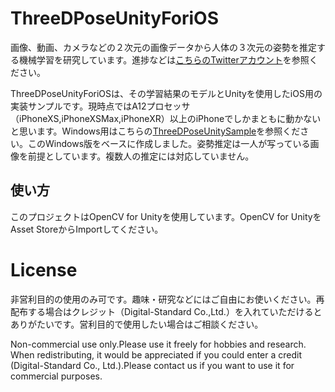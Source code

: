 # ThreeDPoseUnityForiOS
画像、動画、カメラなどの２次元の画像データから人体の３次元の姿勢を推定する機械学習を研究しています。進捗などは[こちらのTwitterアカウント](https://twitter.com/yukihiko_a)を参照ください。

ThreeDPoseUnityForiOSは、その学習結果のモデルとUnityを使用したiOS用の実装サンプルです。現時点ではA12プロセッサ（iPhoneXS,iPhoneXSMax,iPhoneXR）以上のiPhoneでしかまともに動かないと思います。Windows用はこちらの[ThreeDPoseUnitySample](https://github.com/yukihiko/ThreeDPoseUnitySample)を参照ください。このWindows版をベースに作成しました。姿勢推定は一人が写っている画像を前提としています。複数人の推定には対応していません。

## 使い方
このプロジェクトはOpenCV for Unityを使用しています。OpenCV for UnityをAsset StoreからImportしてください。


# License
非営利目的の使用のみ可です。趣味・研究などにはご自由にお使いください。再配布する場合はクレジット（Digital-Standard Co.,Ltd.）を入れていただけるとありがたいです。営利目的で使用したい場合はご相談ください。

Non-commercial use only.Please use it freely for hobbies and research. When redistributing, it would be appreciated if you could enter a credit (Digital-Standard Co., Ltd.).Please contact us if you want to use it for commercial purposes.

